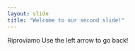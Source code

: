 ```yaml
---
layout: slide
title: "Welcome to our second slide!"
---
```

Riproviamo
Use the left arrow to go back!
